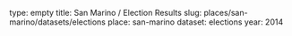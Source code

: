 type: empty
title: San Marino / Election Results
slug: places/san-marino/datasets/elections
place: san-marino
dataset: elections
year: 2014
